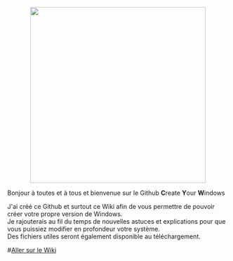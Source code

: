<p align="center">  
  <img src="https://user-images.githubusercontent.com/62854582/218313550-0ab3b271-1a4a-4d7a-bb5c-c7f80f312d1d.png" width="400"/>  
</p>

Bonjour à toutes et à tous et bienvenue sur le Github **C**reate **Y**our **W**indows

J'ai créé ce Github et surtout ce Wiki afin de vous permettre de pouvoir créer votre propre version de Windows.  
Je rajouterais au fil du temps de nouvelles astuces et explications pour que vous puissiez modifier en profondeur votre système.  
Des fichiers utiles seront également disponible au téléchargement.

#[Aller sur le Wiki](https://github.com/KORSiRO/CYW/wiki)
